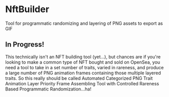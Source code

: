 # NftBuilder
Tool for programmatic randomizing and layering of PNG assets to export as GIF

## In Progress!

This technically isn't an NFT building tool (yet...), but chances are if you're looking to make a common type of NFT bought and sold on OpenSea, you need a tool to take in a set number of traits, varied in rareness, and produce a large number of PNG animation frames containing those multiple layered traits. So this really should be called Automated Categorized PNG Trait Animation Layer Priority Frame Assembling Tool with Controlled Rareness Based Programmatic Randomization...ha! 
